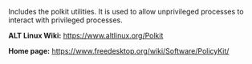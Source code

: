 Includes the polkit utilities.
It is used to allow unprivileged processes to interact with privileged processes.

**ALT Linux Wiki:** <https://www.altlinux.org/Polkit>

**Home page:** <https://www.freedesktop.org/wiki/Software/PolicyKit/>
